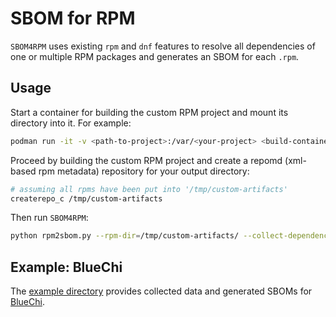 # SBOM for RPM

`SBOM4RPM` uses existing `rpm` and `dnf` features to resolve all dependencies of one or multiple RPM packages and generates an SBOM for each `.rpm`. 

## Usage

Start a container for building the custom RPM project and mount its directory into it. For example:
```bash
podman run -it -v <path-to-project>:/var/<your-project> <build-container> /bin/bash
```

Proceed by building the custom RPM project and create a repomd (xml-based rpm metadata) repository for your output directory:
```bash
# assuming all rpms have been put into '/tmp/custom-artifacts'
createrepo_c /tmp/custom-artifacts
```

Then run `SBOM4RPM`:

```bash
python rpm2sbom.py --rpm-dir=/tmp/custom-artifacts/ --collect-dependencies --sbom-format=spdx --sbom-dir=sboms
```

## Example: BlueChi

The [example directory](./example/) provides collected data and generated SBOMs for [BlueChi](https://github.com/eclipse-bluechi/bluechi/). 
